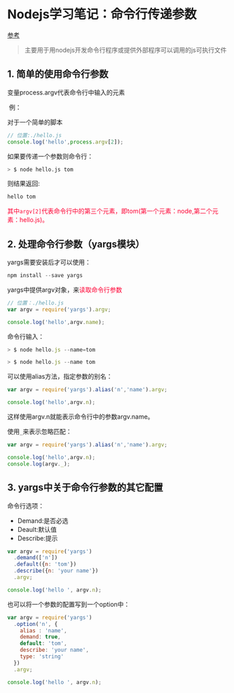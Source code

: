 # Nodejs学习笔记：命令行传递参数

[参考](http://www.ruanyifeng.com/blog/2015/05/command-line-with-node.html)

> 主要用于用nodejs开发命令行程序或提供外部程序可以调用的js可执行文件

## 1. 简单的使用命令行参数

变量process.argv代表命令行中输入的元素

 例：

对于一个简单的脚本

```javascript
// 位置:./hello.js
console.log('hello',process.argv[2]);
```

如果要传递一个参数则命令行：

```bash
> $ node hello.js tom
```

则结果返回:

```javascript
hello tom
```

<font color=#FF0033>其中`argv[2]`代表命令行中的第三个元素，即tom(第一个元素：node,第二个元素：hello.js)。</font>

## 2. 处理命令行参数（yargs模块）

yargs需要安装后才可以使用：

```javascript
npm install --save yargs
```

yargs中提供argv对象，来<font color=#FF0033>读取命令行参数</font>

```javascript
// 位置：./hello.js
var argv = require('yargs').argv;

console.log('hello',argv.name);
```

命令行输入：

```javascript
> $ node hello.js --name=tom

> $ node hello.js --name tom
```

可以使用alias方法，指定参数的别名：

```javascript
var argv = require('yargs').alias('n','name').argv;

console.log('hello',argv.n);
```

这样使用argv.n就能表示命令行中的参数argv.name。

使用`_`来表示忽略匹配：

```javascript
var argv = require('yargs').alias('n','name').argv;

console.log('hello',argv.n);
console.log(argv._);
```

## 3. yargs中关于命令行参数的其它配置

命令行选项：

- Demand:是否必选
- Deault:默认值
- Describe:提示

```javascript
var argv = require('yargs')
  .demand(['n'])
  .default({n: 'tom'})
  .describe({n: 'your name'})
  .argv;

console.log('hello ', argv.n);
```

也可以将一个参数的配置写到一个option中：

```javascript
var argv = require('yargs')
  .option('n', {
    alias : 'name',
    demand: true,
    default: 'tom',
    describe: 'your name',
    type: 'string'
  })
  .argv;

console.log('hello ', argv.n);
```

